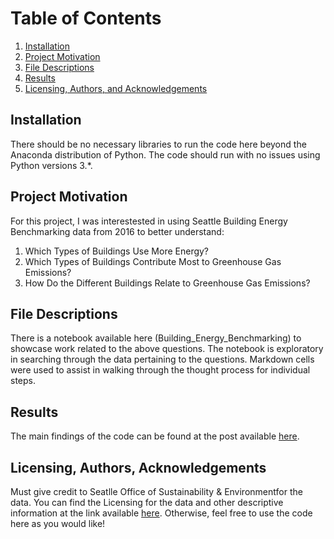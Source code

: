 # Table of Contents
1. [Installation](#installation)
2. [Project Motivation](#motivation)
3. [File Descriptions](#files)
4. [Results](#results)
5. [Licensing, Authors, and Acknowledgements](#licensing)

## Installation <a name="installation"></a>

There should be no necessary libraries to run the code here beyond the Anaconda distribution of Python.  The code should run with no issues using Python versions 3.*.

## Project Motivation<a name="motivation"></a>

For this project, I was interestested in using Seattle Building Energy Benchmarking data from 2016 to better understand:

1. Which Types of Buildings Use More Energy?
2. Which Types of Buildings Contribute Most to Greenhouse Gas Emissions?
3. How Do the Different Buildings Relate to Greenhouse Gas Emissions?

## File Descriptions <a name="files"></a>

There is a notebook available here (Building_Energy_Benchmarking) to showcase work related to the above questions.  The notebook is exploratory in searching through the data pertaining to the questions. Markdown cells were used to assist in walking through the thought process for individual steps.  

## Results<a name="results"></a>

The main findings of the code can be found at the post available [here](https://mona-hatamiai.medium.com/how-does-your-building-energy-use-compare-with-other-buildings-1049f9ee5ec2).

## Licensing, Authors, Acknowledgements<a name="licensing"></a>

Must give credit to Seatlle Office of Sustainability & Environmentfor the data.  You can find the Licensing for the data and other descriptive information at the link available [here](https://data.seattle.gov/dataset/2016-Building-Energy-Benchmarking/2bpz-gwpy/data).  Otherwise, feel free to use the code here as you would like! 
